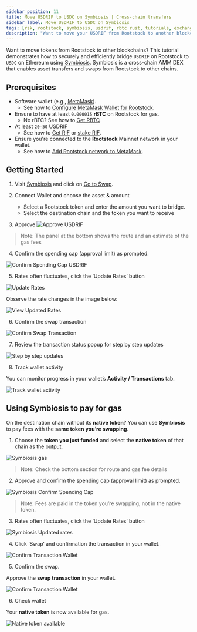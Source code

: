 ```yaml
---
sidebar_position: 11
title: Move USDRIF to USDC on Symbiosis | Cross-chain transfers
sidebar_label: Move USDRIF to USDC on Symbiosis 
tags: [rsk, rootstock, symbiosis, usdrif, rbtc rust, tutorials, exchange, resources, move stablecoins from Rootstock]
description: "Want to move your USDRIF from Rootstock to another blockchain to access new DeFi opportunities or a different stablecoin? This guide shows you how to securely and efficiently bridge your USDRIF to USDC using Symbiosis."
---
```


Want to move tokens from Rootstock to other blockchains? This tutorial demonstrates how to securely and efficiently bridge `USDRIF` on Rootstock to `USDC` on Ethereum using [Symbiosis](https://symbiosis.finance/). Symbiosis is a cross-chain AMM DEX that enables asset transfers and swaps from Rootstock to other chains.
 
## Prerequisites

* Software wallet (e.g., [MetaMask](https://metamask.io/)). 
    * See how to [Configure MetaMask Wallet for Rootstock](https://dev.rootstock.io/dev-tools/wallets/metamask/).
* Ensure to have at least `0.000015` **rBTC** on Rootstock for gas.
    * No rBTC? See how to [Get RBTC](https://rootstock.io/rbtc/#get-rbtc)
* At least `20-50` USDRIF
    * See how to [Get RIF](https://rif.technology/rif-token/) or [stake RIF](https://app.rootstockcollective.xyz/).
* Ensure you're connected to the **Rootstock** Mainnet network in your wallet.
    * See how to [Add Rootstock network to MetaMask](https://dev.rootstock.io/dev-tools/wallets/metamask/#option-1-add-rootstock-networks-to-metamask-automatically).

## Getting Started

1. Visit [Symbiosis](https://symbiosis.finance/) and click on [Go to Swap](https://app.symbiosis.finance/swap).

2. Connect Wallet and choose the asset & amount
    * Select a Rootstock token and enter the amount you want to bridge.
    * Select the destination chain and the token you want to receive 
3. Approve
![Approve USDRIF](/img/resources/tutorials/symbiosis/1-approve-usdrif.png)

> Note: The panel at the bottom shows the route and an estimate of the gas fees

4. Confirm the spending cap (approval limit) as prompted.

![Confirm Spending Cap USDRIF](/img/resources/tutorials/symbiosis/2-confirm-spending-cap.png)

5. Rates often fluctuates, click the ‘Update Rates’ button

![Update Rates](/img/resources/tutorials/symbiosis/3-update-rates.png)

Observe the rate changes in the image below:

![View Updated Rates](/img/resources/tutorials/symbiosis/4-view-updated-rates.png)

6. Confirm the swap transaction

![Confirm Swap Transaction](/img/resources/tutorials/symbiosis/5-confirm-swap-transaction.png)

7. Review the transaction status popup for step by step updates

![Step by step updates](/img/resources/tutorials/symbiosis/6-step-by-step-updates.png)

8. Track wallet activity

You can monitor progress in your wallet’s **Activity / Transactions** tab.

![Track wallet activity](/img/resources/tutorials/symbiosis/7-view-wallet-activity.png)

## Using Symbiosis to pay for gas

On the destination chain without its **native token**? You can use **Symbiosis** to pay fees with the **same token you’re swapping**.

1. Choose the **token you just funded** and select the **native token** of that chain as the output. 

![Symbiosis gas](/img/resources/tutorials/symbiosis/8-use-symbiosis-for-gas.png)

> Note: Check the bottom section for route and gas fee details

2. Approve and confirm the spending cap (approval limit) as prompted.

![Symbiosis Confirm Spending Cap](/img/resources/tutorials/symbiosis/9-confirm-spending-cap.png)

> Note: Fees are paid in the token you’re swapping, not in the native token.

3. Rates often fluctuates, click the ‘Update Rates’ button

![Symbiosis Updated rates](/img/resources/tutorials/symbiosis/10-updated-rate-change.png)

4. Click ‘Swap’ and confirmation the transaction in your wallet.

![Confirm Transaction Wallet](/img/resources/tutorials/symbiosis/11-confirm-transaction-wallet.png)

5. Confirm the swap.

Approve the **swap transaction** in your wallet.

![Confirm Transaction Wallet](/img/resources/tutorials/symbiosis/12-confirm-transaction-status.png)

6. Check wallet

Your **native token** is now available for gas.

![Native token available](/img/resources/tutorials/symbiosis/13-native-token-available.png)